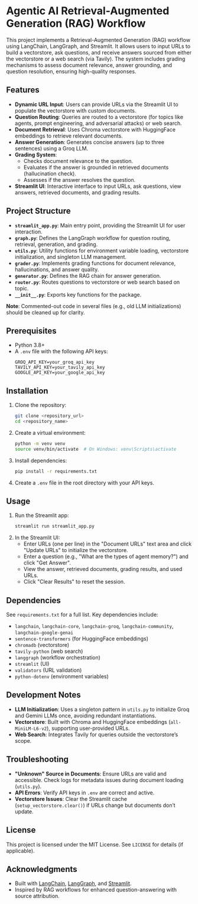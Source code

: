 # Agentic AI Retrieval-Augmented Generation (RAG) Workflow

This project implements a Retrieval-Augmented Generation (RAG) workflow using LangChain, LangGraph, and Streamlit. It allows users to input URLs to build a vectorstore, ask questions, and receive answers sourced from either the vectorstore or a web search (via Tavily). The system includes grading mechanisms to assess document relevance, answer grounding, and question resolution, ensuring high-quality responses.

## Features
- **Dynamic URL Input**: Users can provide URLs via the Streamlit UI to populate the vectorstore with custom documents.
- **Question Routing**: Queries are routed to a vectorstore (for topics like agents, prompt engineering, and adversarial attacks) or web search.
- **Document Retrieval**: Uses Chroma vectorstore with HuggingFace embeddings to retrieve relevant documents.
- **Answer Generation**: Generates concise answers (up to three sentences) using a Groq LLM.
- **Grading System**:
  - Checks document relevance to the question.
  - Evaluates if the answer is grounded in retrieved documents (hallucination check).
  - Assesses if the answer resolves the question.
- **Streamlit UI**: Interactive interface to input URLs, ask questions, view answers, retrieved documents, and grading results.

## Project Structure
- **`streamlit_app.py`**: Main entry point, providing the Streamlit UI for user interaction.
- **`graph.py`**: Defines the LangGraph workflow for question routing, retrieval, generation, and grading.
- **`utils.py`**: Utility functions for environment variable loading, vectorstore initialization, and singleton LLM management.
- **`grader.py`**: Implements grading functions for document relevance, hallucinations, and answer quality.
- **`generator.py`**: Defines the RAG chain for answer generation.
- **`router.py`**: Routes questions to vectorstore or web search based on topic.
- **`__init__.py`**: Exports key functions for the package.

**Note**: Commented-out code in several files (e.g., old LLM initializations) should be cleaned up for clarity.

## Prerequisites
- Python 3.8+
- A `.env` file with the following API keys:
  ```
  GROQ_API_KEY=your_groq_api_key
  TAVILY_API_KEY=your_tavily_api_key
  GOOGLE_API_KEY=your_google_api_key
  ```

## Installation
1. Clone the repository:
   ```bash
   git clone <repository_url>
   cd <repository_name>
   ```
2. Create a virtual environment:
   ```bash
   python -m venv venv
   source venv/bin/activate  # On Windows: venv\Scripts\activate
   ```
3. Install dependencies:
   ```bash
   pip install -r requirements.txt
   ```
4. Create a `.env` file in the root directory with your API keys.

## Usage
1. Run the Streamlit app:
   ```bash
   streamlit run streamlit_app.py
   ```
2. In the Streamlit UI:
   - Enter URLs (one per line) in the "Document URLs" text area and click "Update URLs" to initialize the vectorstore.
   - Enter a question (e.g., "What are the types of agent memory?") and click "Get Answer".
   - View the answer, retrieved documents, grading results, and used URLs.
   - Click "Clear Results" to reset the session.

## Dependencies
See `requirements.txt` for a full list. Key dependencies include:
- `langchain`, `langchain-core`, `langchain-groq`, `langchain-community`, `langchain-google-genai`
- `sentence-transformers` (for HuggingFace embeddings)
- `chromadb` (vectorstore)
- `tavily-python` (web search)
- `langgraph` (workflow orchestration)
- `streamlit` (UI)
- `validators` (URL validation)
- `python-dotenv` (environment variables)

## Development Notes
- **LLM Initialization**: Uses a singleton pattern in `utils.py` to initialize Groq and Gemini LLMs once, avoiding redundant instantiations.
- **Vectorstore**: Built with Chroma and HuggingFace embeddings (`all-MiniLM-L6-v2`), supporting user-provided URLs.
- **Web Search**: Integrates Tavily for queries outside the vectorstore’s scope.

## Troubleshooting
- **"Unknown" Source in Documents**: Ensure URLs are valid and accessible. Check logs for metadata issues during document loading (`utils.py`).
- **API Errors**: Verify API keys in `.env` are correct and active.
- **Vectorstore Issues**: Clear the Streamlit cache (`setup_vectorstore.clear()`) if URLs change but documents don’t update.

## License
This project is licensed under the MIT License. See `LICENSE` for details (if applicable).

## Acknowledgments
- Built with [LangChain](https://www.langchain.com/), [LangGraph](https://github.com/langchain-ai/langgraph), and [Streamlit](https://streamlit.io/).
- Inspired by RAG workflows for enhanced question-answering with source attribution.

